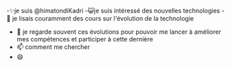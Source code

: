 -✨je suis @himatondiKadri
-😺je suis intéressé des nouvelles technologies 
-🌱 je lisais couramment des cours sur l'évolution de la technologie 
- 💞️ je regarde souvent ces évolutions pour pouvoir me lancer à améliorer mes compétences et participer à cette dernière 
- 📫 comment me chercher 
- 😄 

<!---
HimaTondi/HimaTondi is a ✨ special ✨ repository because its `README.md` (this file) appears on your GitHub profile.
You can click the Preview link to take a look at your changes.
--->
